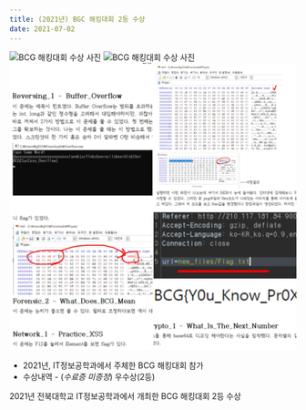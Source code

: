 ```yaml
---
title: (2021년) BGC 해킹대회 2등 수상
date: 2021-07-02
---
```




<!--more-->

![BCG 해킹대회 수상 사진](notification\BCG_해킹대회\bcg해킹대회.png)
![BCG 해킹대회 수상 사진](notification\BCG_해킹대회\bcg2.jpg)
![BCG 해킹대회 수상 사진](content\ko\notification\BCG_해킹대회\bcg1.jpg)

- 2021년, IT정보공학과에서 주체한 BCG 해킹대회 참가
- 수상내역 - (*수료증 미증정*) 우수상(2등)

2021년 전북대학교 IT정보공학과에서 개최한 BCG 해킹대회 2등 수상


